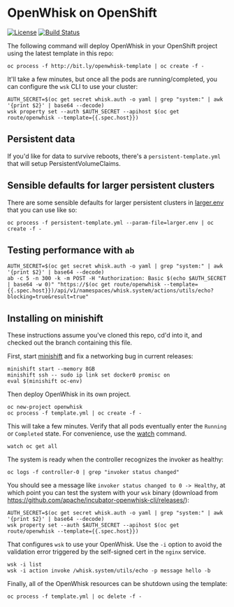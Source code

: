 # OpenWhisk on OpenShift

[![License](https://img.shields.io/badge/license-Apache--2.0-blue.svg)](http://www.apache.org/licenses/LICENSE-2.0)
[![Build Status](https://travis-ci.org/projectodd/openwhisk-openshift.svg?branch=master)](https://travis-ci.org/projectodd/openwhisk-openshift)

The following command will deploy OpenWhisk in your OpenShift project
using the latest template in this repo:

    oc process -f http://bit.ly/openwhisk-template | oc create -f -

It'll take a few minutes, but once all the pods are running/completed,
you can configure the `wsk` CLI to use your cluster:

    AUTH_SECRET=$(oc get secret whisk.auth -o yaml | grep "system:" | awk '{print $2}' | base64 --decode)
    wsk property set --auth $AUTH_SECRET --apihost $(oc get route/openwhisk --template={{.spec.host}})

## Persistent data

If you'd like for data to survive reboots, there's a
`persistent-template.yml` that will setup PersistentVolumeClaims.

## Sensible defaults for larger persistent clusters

There are some sensible defaults for larger persistent clusters in
[larger.env](larger.env) that you can use like so:

    oc process -f persistent-template.yml --param-file=larger.env | oc create -f -
    
## Testing performance with `ab`

    AUTH_SECRET=$(oc get secret whisk.auth -o yaml | grep "system:" | awk '{print $2}' | base64 --decode)
    ab -c 5 -n 300 -k -m POST -H "Authorization: Basic $(echo $AUTH_SECRET | base64 -w 0)" "https://$(oc get route/openwhisk --template={{.spec.host}})/api/v1/namespaces/whisk.system/actions/utils/echo?blocking=true&result=true"

## Installing on minishift

These instructions assume you've cloned this repo, cd'd into it, and
checked out the branch containing this file.

First, start [minishift](https://github.com/minishift/minishift/) and
fix a networking bug in current releases:

    minishift start --memory 8GB
    minishift ssh -- sudo ip link set docker0 promisc on
    eval $(minishift oc-env)

Then deploy OpenWhisk in its own project.

    oc new-project openwhisk
    oc process -f template.yml | oc create -f -

This will take a few minutes. Verify that all pods eventually enter
the `Running` or `Completed` state. For convenience, use the
[watch](https://en.wikipedia.org/wiki/Watch_(Unix)) command.

    watch oc get all

The system is ready when the controller recognizes the invoker as
healthy:

    oc logs -f controller-0 | grep "invoker status changed"

You should see a message like `invoker status changed to 0 ->
Healthy`, at which point you can test the system with your `wsk`
binary (download from
https://github.com/apache/incubator-openwhisk-cli/releases/):

    AUTH_SECRET=$(oc get secret whisk.auth -o yaml | grep "system:" | awk '{print $2}' | base64 --decode)
    wsk property set --auth $AUTH_SECRET --apihost $(oc get route/openwhisk --template={{.spec.host}})

That configures `wsk` to use your OpenWhisk. Use the `-i` option to
avoid the validation error triggered by the self-signed cert in the
`nginx` service.

    wsk -i list
    wsk -i action invoke /whisk.system/utils/echo -p message hello -b

Finally, all of the OpenWhisk resources can be shutdown using the
template:

    oc process -f template.yml | oc delete -f -
